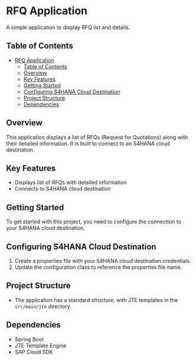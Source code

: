 # RFQ Application

A simple application to display RFQ list and details.

## Table of Contents

- [RFQ Application](#rfq-application)
  - [Table of Contents](#table-of-contents)
  - [Overview](#overview)
  - [Key Features](#key-features)
  - [Getting Started](#getting-started)
  - [Configuring S4HANA Cloud Destination](#configuring-s4hana-cloud-destination)
  - [Project Structure](#project-structure)
  - [Dependencies](#dependencies)

## Overview

This application displays a list of RFQs (Request for Quotations) along with their detailed information. It is built to connect to an S4HANA cloud destination.

## Key Features

- Displays list of RFQs with detailed information
- Connects to S4HANA cloud destination

## Getting Started

To get started with this project, you need to configure the connection to your S4HANA cloud destination.

## Configuring S4HANA Cloud Destination

1. Create a properties file with your S4HANA cloud destination credentials.
2. Update the configuration class to reference the properties file name.

## Project Structure

- The application has a standard structure, with JTE templates in the `src/main/jte` directory.

## Dependencies

- Spring Boot
- JTE Template Engine
- SAP Cloud SDK
